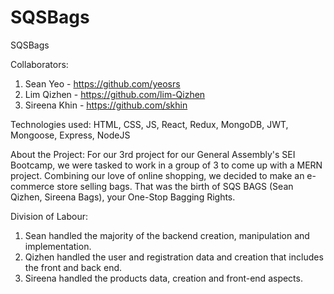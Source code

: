 # SQSBags
SQSBags


Collaborators:
1. Sean Yeo - https://github.com/yeosrs
2. Lim Qizhen - https://github.com/lim-Qizhen
3. Sireena Khin - https://github.com/skhin


Technologies used:
HTML, CSS, JS, React, Redux, MongoDB, JWT, Mongoose, Express, NodeJS

About the Project:
For our 3rd project for our General Assembly's SEI Bootcamp, we were tasked to work in a group of 3 to come up with a MERN project. 
Combining our love of online shopping, we decided to make an e-commerce store selling bags. 
That was the birth of SQS BAGS (Sean Qizhen, Sireena Bags), your One-Stop Bagging Rights.

Division of Labour:
1. Sean handled the majority of the backend creation, manipulation and implementation.
2. Qizhen handled the user and registration data and creation that includes the front and back end. 
3. Sireena handled the products data, creation and front-end aspects. 

